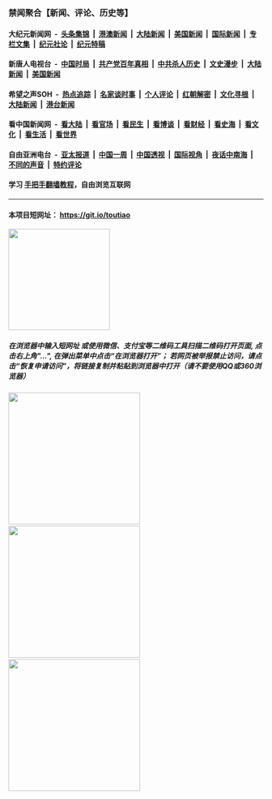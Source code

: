 ### 禁闻聚合【新闻、评论、历史等】

#### 大纪元新闻网 &nbsp;-&nbsp; [头条集锦](indexes/E头条集锦.md?t=02031733) &nbsp;|&nbsp; [港澳新闻](indexes/E港澳新闻.md?t=02031733)  &nbsp;|&nbsp; [大陆新闻](indexes/E大陆新闻.md?t=02031733) &nbsp;|&nbsp; [美国新闻](indexes/E美国新闻.md?t=02031733) &nbsp;|&nbsp; [国际新闻](indexes/E国际新闻.md?t=02031733) &nbsp;|&nbsp; [专栏文集](indexes/E专栏文集.md?t=02031733) &nbsp;|&nbsp; [纪元社论](indexes/E纪元社论.md?t=02031733) &nbsp;|&nbsp; [纪元特稿](indexes/E纪元特稿.md?t=02031733) 

#### 新唐人电视台 &nbsp;-&nbsp; [中国时局](indexes/N中国时局.md?t=02031733) &nbsp;|&nbsp; [共产党百年真相](indexes/N共产党百年真相.md?t=02031733) &nbsp;|&nbsp; [中共杀人历史](indexes/N中共杀人历史.md?t=02031733) &nbsp;|&nbsp; [文史漫步](indexes/N文史漫步.md?t=02031733) &nbsp;|&nbsp; [大陆新闻](indexes/N大陆新闻.md?t=02031733) &nbsp;|&nbsp; [美国新闻](indexes/N美国新闻.md?t=02031733)

#### 希望之声SOH &nbsp;-&nbsp; [热点追踪](indexes/H热点追踪.md?t=02031733) &nbsp;|&nbsp; [名家谈时事](indexes/H名家谈时事.md?t=02031733) &nbsp;|&nbsp; [个人评论](indexes/H个人评论.md?t=02031733)  &nbsp;|&nbsp; [红朝解密](indexes/H红朝解密.md?t=02031733) &nbsp;|&nbsp; [文化寻根](indexes/H文化寻根.md?t=02031733) &nbsp;|&nbsp; [大陆新闻](indexes/H大陆新闻.md?t=02031733) &nbsp;|&nbsp; [港台新闻](indexes/H港台新闻.md?t=02031733)

#### 看中国新闻网 &nbsp;-&nbsp; [看大陆](indexes/S看大陆.md?t=02031733) &nbsp;|&nbsp; [看官场](indexes/S看官场.md?t=02031733) &nbsp;|&nbsp; [看民生](indexes/S看民生.md?t=02031733)  &nbsp;|&nbsp; [看博谈](indexes/S看博谈.md?t=02031733) &nbsp;|&nbsp; [看财经](indexes/S看财经.md?t=02031733) &nbsp;|&nbsp; [看史海](indexes/S看史海.md?t=02031733) &nbsp;|&nbsp; [看文化](indexes/S看文化.md?t=02031733) &nbsp;|&nbsp; [看生活](indexes/S看生活.md?t=02031733) &nbsp;|&nbsp; [看世界](indexes/S看世界.md?t=02031733)

#### 自由亚洲电台 &nbsp;-&nbsp; [亚太报道](indexes/R亚太报道.md?t=02031733) &nbsp;|&nbsp; [中国一周](indexes/R中国一周.md?t=02031733) &nbsp;|&nbsp; [中国透视](indexes/R中国透视.md?t=02031733)  &nbsp;|&nbsp; [国际视角](indexes/R国际视角.md?t=02031733) &nbsp;|&nbsp; [夜话中南海](indexes/R夜话中南海.md?t=02031733) &nbsp;|&nbsp; [不同的声音](indexes/R不同的声音.md?t=02031733) &nbsp;|&nbsp; [特约评论](indexes/R特约评论.md?t=02031733)

#### 学习 [手把手翻墙教程](https://github.com/gfw-breaker/guides/wiki)，自由浏览互联网

----

#### 本项目短网址： https://git.io/toutiao
<img src="https://raw.githubusercontent.com/gfw-breaker/banned-news/master/scripts/img/qr.png" width="200px"/>  

##### 在浏览器中输入短网址 或使用微信、支付宝等二维码工具扫描二维码打开页面, 点击右上角"...", 在弹出菜单中点击“在浏览器打开”； 若网页被举报禁止访问，请点击“恢复申请访问”，将链接复制并粘贴到浏览器中打开（请不要使用QQ或360浏览器）

<img src="https://raw.githubusercontent.com/gfw-breaker/banned-news/master/scripts/img/1.png" width="260px"/> &nbsp; <img src="https://raw.githubusercontent.com/gfw-breaker/banned-news/master/scripts/img/2.png" width="260px"/> &nbsp; <img src="https://raw.githubusercontent.com/gfw-breaker/banned-news/master/scripts/img/3.png" width="260px"/>
